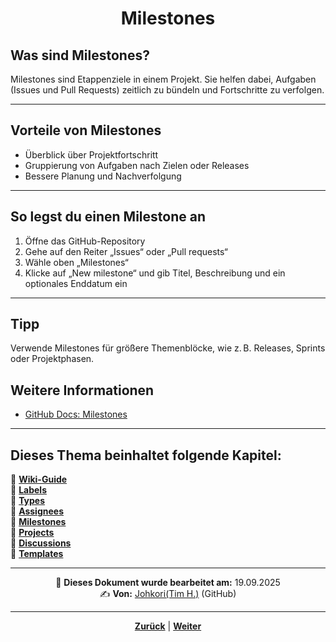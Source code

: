 # <p align="center">Milestones</p>

## Was sind Milestones?

Milestones sind Etappenziele in einem Projekt. Sie helfen dabei, Aufgaben (Issues und Pull Requests) zeitlich zu bündeln und Fortschritte zu verfolgen.

---

## Vorteile von Milestones

- Überblick über Projektfortschritt
- Gruppierung von Aufgaben nach Zielen oder Releases
- Bessere Planung und Nachverfolgung

---

## So legst du einen Milestone an

1. Öffne das GitHub-Repository
2. Gehe auf den Reiter „Issues“ oder „Pull requests“
3. Wähle oben „Milestones“
4. Klicke auf „New milestone“ und gib Titel, Beschreibung und ein optionales Enddatum ein

---

## Tipp

Verwende Milestones für größere Themenblöcke, wie z. B. Releases, Sprints oder Projektphasen.

## Weitere Informationen

- [GitHub Docs: Milestones](https://docs.github.com/de/issues/using-labels-and-milestones-to-track-work/creating-and-editing-milestones-for-issues-and-pull-requests)

---

**Dieses Thema beinhaltet folgende Kapitel:**
---

🔹 [**Wiki-Guide**](/docs/04-tools/01-github/04-issues/01-wiki-guide/README.md) </br>
🔹 [**Labels**](/docs/04-tools/01-github/04-issues/02-labels/README.md) </br>
🔹 [**Types**](/docs/04-tools/01-github/04-issues/03-types/README.md) </br>
🔹 [**Assignees**](/docs/04-tools/01-github/04-issues/04-assignees/README.md) </br>
🔹 [**Milestones**](/docs/04-tools/01-github/04-issues/05-milestones/README.md) </br>
🔹 [**Projects**](/docs/04-tools/01-github/04-issues/06-projects/README.md) </br>
🔹 [**Discussions**](/docs/04-tools/01-github/04-issues/07-discussions/README.md) </br>
🔹 [**Templates**](/docs/04-tools/01-github/04-issues/08-templates/README.md) </br>

---
<p align="center">
📅 <strong>Dieses Dokument wurde bearbeitet am:</strong> 19.09.2025
<br>
✍️ <strong>Von:</strong> <a href="https://github.com/johkori">Johkori(Tim H.)</a> (GitHub)
</p>

---

<p align="center">
<a href="/docs/04-tools/01-github/04-issues/04-assignees/README.md"><strong>Zurück</strong></a> | 
<a href="/docs/04-tools/01-github/04-issues/06-projects/README.md"><strong>Weiter</strong></a>
</p>
